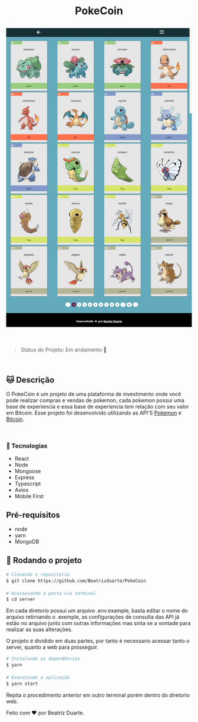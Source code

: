 
<h1 align="center">PokeCoin</h1>

<h2 align="center">
  <img src="./web/src/assets/mochup.png" width="840px">
</h2>
<br>


> Status do Projeto: Em andamento :construction_worker:

<br>

## :cat: Descrição 

O PokeCoin é um projeto de uma plataforma de investimento onde você pode realizar compras e vendas de pokemon, cada pokemon possui uma base de experiencia e essa base de experiencia tem relação com seu valor em Bitcoin.
Esse projeto foi desenvolvido utilizando as API'S [Pokemon](https://pokeapi.co/docs/v2) e [Bitcoin](https://www.mercadobitcoin.com.br/api-doc/).


<br>

### :speech_balloon: Tecnologias 

- React
- Node
- Mongoose
- Express
- Typescript
- Axios
- Mobile First

## Pré-requisitos

- node
- yarn
- MongoDB

## :rocket: Rodando o projeto

```bash
# Clonando o repositorio
$ git clone https://github.com/Beatrizduarte/PokeCoin

# Acessesando a pasta via terminal
$ cd server
```

Em cada diretorio possui um arquivo .env.example, basta editar o nome do arquivo retirnando o .exemple, as configurações de consulta das API já estão no arquivo junto com outras informações mas sinta se a vontade para realizar as suas alterações.

O projeto é dividido em duas partes, por tanto é necessario acessar tanto o server, quanto a web para prosseguir.

```bash
# Instalando as dependências 
$ yarn

# Executando a aplicação
$ yarn start
```

Repita o procedimento anterior em outro terminal porém dentro do diretorio web.

Feito com :heart: por Beatriz Duarte.


